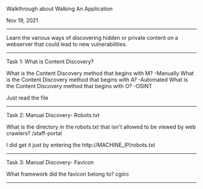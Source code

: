 Walkthrough about Walking An Application

Nov 19, 2021

---------------------------------------------

Learn the various ways of discovering hidden or private content on a webserver that could lead to new vulnerabilities.

---------------------------------------------

Task 1: What is Content Discovery?

What is the Content Discovery method that begins with M?
-Manually
What is the Content Discovery method that begins with A?
-Automated
What is the Content Discovery method that begins with O?
-OSINT

Just read the file

---------------------------------------------

Task 2: Manual Discovery- Robots.txt

What is the directory in the robots.txt that isn't allowed to be viewed by web crawlers?
/staff-portal

I did get it just by entering the http://MACHINE_IP/robots.txt

---------------------------------------------

Task 3: Manual Discovery- Favicon

What framework did the favicon belong to?
cgiirc


---------------------------------------------


